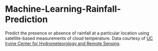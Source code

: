 # Machine-Learning-Rainfall-Prediction

Predict the presence or absence of rainfall at a particular location using satellite-based measurements of cloud temperature. Data courtesy of [UC Irvine Center for Hydrometeorology and Remote Sensing](http://chrs.web.uci.edu).
